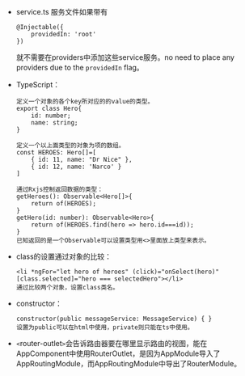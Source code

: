 - service.ts 服务文件如果带有
    ```
    @Injectable({
        providedIn: 'root'
    })
    ```
    就不需要在providers中添加这些service服务。no need to place any providers due to the `providedIn` flag。

- TypeScript：
    ```
    定义一个对象的各个key所对应的的value的类型。 
    export class Hero{
        id: number;
        name: string;
    }
    ```
    ```
    定义一个以上面类型的对象为项的数组。
    const HEROES: Hero[]=[
        { id: 11, name: "Dr Nice" },
        { id: 12, name: 'Narco' }
    ]
    ```
    ```
    通过Rxjs控制返回数据的类型：
    getHeroes(): Observable<Hero[]>{
        return of(HEROES);
    }
    getHero(id: number): Observable<Hero>{
        return of(HEROES.find(hero => hero.id===id));
    }
    已知返回的是一个Observable可以设置类型用<>里面放上类型来表示。
    ```

- class的设置通过对象的比较：
    ```
    <li *ngFor="let hero of heroes" (click)="onSelect(hero)" [class.selected]="hero === selectedHero"></li>
    通过比较两个对象，设置class类名。
    ```

- constructor：
    ```
    constructor(public messageService: MessageService) { }
    设置为public可以在html中使用，private则只能在ts中使用。
    ```    
    
- `<`router-outlet`>`会告诉路由器要在哪里显示路由的视图，能在AppComponent中使用RouterOutlet，是因为AppModule导入了AppRoutingModule，而AppRoutingModule中导出了RouterModule。